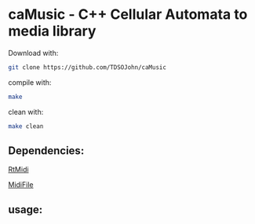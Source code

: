 caMusic - C++ Cellular Automata to media library
================================================

Download with:
```bash
git clone https://github.com/TDSOJohn/caMusic
```

compile with:
```bash
make
```

clean with:
```bash
make clean
```

Dependencies:
-------------

<a href="https://github.com/thestk/rtmidi"> RtMidi </a>

<a href="https://github.com/craigsapp/midifile"> MidiFile </a>


usage:
------
